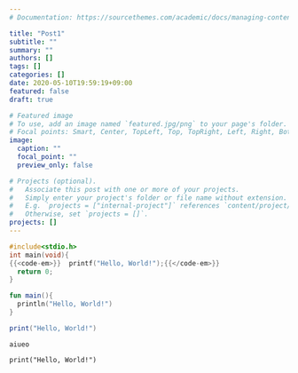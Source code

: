 ```yaml
---
# Documentation: https://sourcethemes.com/academic/docs/managing-content/

title: "Post1"
subtitle: ""
summary: ""
authors: []
tags: []
categories: []
date: 2020-05-10T19:59:19+09:00
featured: false
draft: true

# Featured image
# To use, add an image named `featured.jpg/png` to your page's folder.
# Focal points: Smart, Center, TopLeft, Top, TopRight, Left, Right, BottomLeft, Bottom, BottomRight.
image:
  caption: ""
  focal_point: ""
  preview_only: false

# Projects (optional).
#   Associate this post with one or more of your projects.
#   Simply enter your project's folder or file name without extension.
#   E.g. `projects = ["internal-project"]` references `content/project/deep-learning/index.md`.
#   Otherwise, set `projects = []`.
projects: []
---
```

```c:helloworld.c
#include<stdio.h>
int main(void){
{{<code-em>}}  printf("Hello, World!");{{</code-em>}}
  return 0;
}
```
```kt:test.kt
fun main(){
  println("Hello, World!")
}
```
```lua:test.lua
print("Hello, World!")
```

`aiueo`

```
print("Hello, World!")
```
